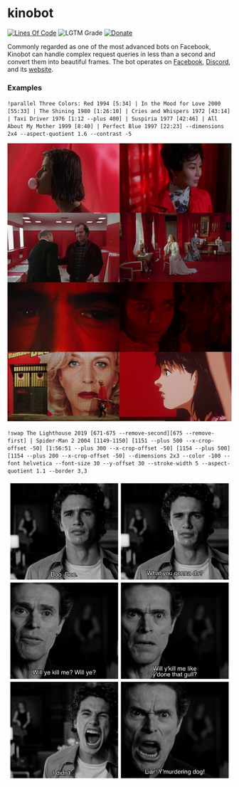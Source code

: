 # kinobot
[![Lines Of Code](https://tokei.rs/b1/github/vitiko98/kinobot?category=code)](https://github.com/vitiko98/kinobot)
![LGTM Grade](https://img.shields.io/lgtm/grade/python/github/vitiko98/kinobot)
[![Donate](https://img.shields.io/badge/Donate-PayPal-green.svg)](https://www.paypal.com/cgi-bin/webscr?cmd=_s-xclick&hosted_button_id=VZWSWVGZGJRMU&source=url)

Commonly regarded as one of the most advanced bots on Facebook, Kinobot can handle complex request queries in less than a second and convert them into beautiful frames. The bot operates on [Facebook](https://www.facebook.com/certifiedkino/), [Discord](https://discord.gg/ZUfxf22Wqn), and its [website](https://kino.caretas.club).

### Examples

`!parallel Three Colors: Red 1994 [5:34] | In the Mood for Love 2000 [55:33] | The Shining 1980 [1:26:10] | Cries and Whispers 1972 [43:14] | Taxi Driver 1976 [1:12 --plus 400] | Suspiria 1977 [42:46] | All About My Mother 1999 [8:40] | Perfect Blue 1997 [22:23] --dimensions 2x4 --aspect-quotient 1.6 --contrast -5`

![red](assets/red.jpg)

`!swap The Lighthouse 2019 [671-675 --remove-second][675 --remove-first] | Spider-Man 2 2004 [1149-1150] [1151 --plus 500 --x-crop-offset -50] [1:56:51 --plus 300 --x-crop-offset -50] [1154 --plus 500] [1154 --plus 200 --x-crop-offset -50] --dimensions 2x3 --color -100 --font helvetica --font-size 30 --y-offset 30 --stroke-width 5 --aspect-quotient 1.1 --border 3,3`

![swap](assets/swap.jpg)
